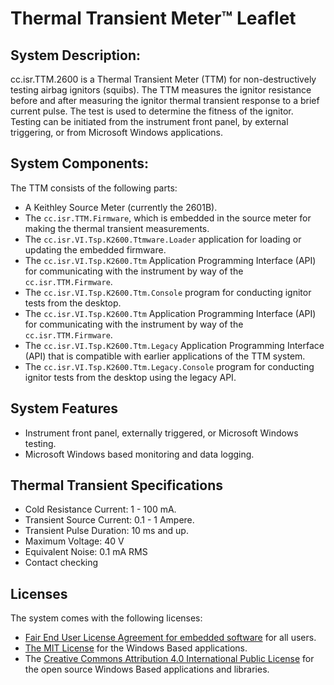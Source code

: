 # Thermal Transient Meter&trade; Leaflet

## System Description:

cc.isr.TTM.2600 is a Thermal Transient Meter (TTM) for non-destructively testing airbag ignitors (squibs). The TTM measures the ignitor resistance before and after measuring the ignitor thermal transient response to a brief current pulse. The test is used to determine the fitness of the ignitor. Testing can be initiated from the instrument front panel, by external triggering, or from  Microsoft Windows applications.

## System Components:

The TTM consists of the following parts:

- A Keithley Source Meter (currently the 2601B).
- The `cc.isr.TTM.Firmware`, which is embedded in the source meter for making the thermal transient measurements.
- The `cc.isr.VI.Tsp.K2600.Ttmware.Loader` application for loading or updating the embedded firmware.
- The `cc.isr.VI.Tsp.K2600.Ttm` Application Programming Interface (API) for communicating with the instrument by way of the `cc.isr.TTM.Firmware`.
- The `cc.isr.VI.Tsp.K2600.Ttm.Console` program for conducting ignitor tests from the desktop.
- The `cc.isr.VI.Tsp.K2600.Ttm` Application Programming Interface (API) for communicating with the instrument by way of the `cc.isr.TTM.Firmware`.
- The `cc.isr.VI.Tsp.K2600.Ttm.Legacy` Application Programming Interface (API) that is compatible with earlier applications of the TTM system.
- The `cc.isr.VI.Tsp.K2600.Ttm.Legacy.Console` program for conducting ignitor tests from the desktop using the legacy API.

## System Features

- Instrument front panel, externally triggered, or Microsoft Windows testing.
- Microsoft Windows based monitoring and data logging.

## Thermal Transient Specifications

- Cold Resistance Current: 1 - 100 mA.
- Transient Source Current: 0.1 - 1 Ampere.
- Transient Pulse Duration: 10 ms and up.
- Maximum Voltage: 40 V
- Equivalent Noise: 0.1 mA RMS
- Contact checking

## Licenses

The system comes with the following licenses:
- [Fair End User License Agreement for embedded software] for all users.
- [The MIT License] for the Windows Based applications.
- The [Creative Commons Attribution 4.0 International Public License]  for the open source Windows Based applications and libraries.

[Fair End User License Agreement for embedded software]: https://docs.google.com/document/d/1873_SHHYkyg_qMJ4Gp6BrXX5hfXCLOAuWs3A3-gYXO0/edit?hl=en&pli=1&tab=t.0
[The MIT License]: https://www.lua.org/license.html
[Creative Commons Attribution 4.0 International Public License]: https://creativecommons.org/licenses/by/4.0/legalcode
